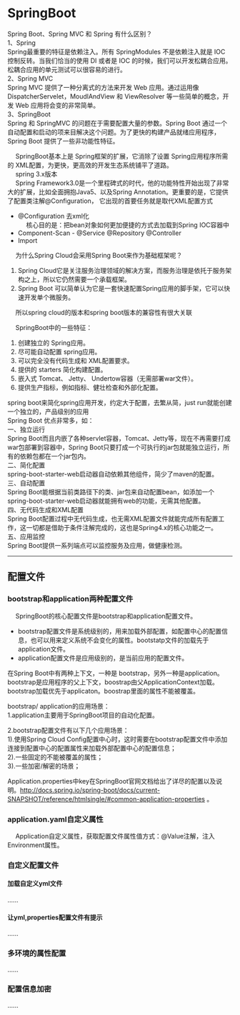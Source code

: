 


# SpringBoot  
Spring Boot、Spring MVC 和 Spring 有什么区别？  
1、Spring  
Spring最重要的特征是依赖注入。所有 SpringModules 不是依赖注入就是 IOC 控制反转。当我们恰当的使用 DI 或者是 IOC 的时候，我们可以开发松耦合应用。松耦合应用的单元测试可以很容易的进行。  
2、Spring MVC  
Spring MVC 提供了一种分离式的方法来开发 Web 应用。通过运用像 DispatcherServelet，MoudlAndView 和 ViewResolver 等一些简单的概念，开发 Web 应用将会变的非常简单。  
3、SpringBoot  
Spring 和 SpringMVC 的问题在于需要配置大量的参数。Spring Boot 通过一个自动配置和启动的项来目解决这个问题。为了更快的构建产品就绪应用程序，Spring Boot 提供了一些非功能性特征。  




&emsp; SpringBoot基本上是 Spring框架的扩展，它消除了设置 Spring应用程序所需的 XML配置，为更快，更高效的开发生态系统铺平了道路。  
&emsp; spring 3.x版本  
&emsp; Spring Framework3.0是一个里程碑式的时代，他的功能特性开始出现了非常大的扩展，比如全面拥抱Java5、以及Spring Annotation。更重要的是，它提供了配置类注解@Configuration， 它出现的首要任务就是取代XML配置方式  

* @Configuration 去xml化  
&emsp; 核心目的是：把bean对象如何更加便捷的方式去加载到Spring IOC容器中  
* Component-Scan - @Service @Repository @Controller
* Import  


&emsp; 为什么Spring Cloud会采用Spring Boot来作为基础框架呢？    
1. Spring Cloud它是关注服务治理领域的解决方案，而服务治理是依托于服务架构之上，所以它仍然需要一个承载框架。  
2. Spring Boot 可以简单认为它是一套快速配置Spring应用的脚手架，它可以快速开发单个微服务。  

&emsp; 所以spring cloud的版本和spring boot版本的兼容性有很大关联  


&emsp; SpringBoot中的一些特征：  
1. 创建独立的 Spring应用。  
4. 尽可能自动配置 spring应用。 
6. 可以完全没有代码生成和 XML配置要求。 
3. 提供的 starters 简化构建配置。  
2. 嵌入式 Tomcat、 Jetty、 Undertow容器（无需部署war文件）。  
5. 提供生产指标，例如指标、健壮检查和外部化配置。  


spring boot来简化spring应用开发，约定大于配置，去繁从简，just run就能创建一个独立的，产品级别的应用  
Spring Boot 优点非常多，如：  
一、独立运行  
Spring Boot而且内嵌了各种servlet容器，Tomcat、Jetty等，现在不再需要打成war包部署到容器中，Spring Boot只要打成一个可执行的jar包就能独立运行，所有的依赖包都在一个jar包内。  
二、简化配置  
spring-boot-starter-web启动器自动依赖其他组件，简少了maven的配置。  
三、自动配置  
Spring Boot能根据当前类路径下的类、jar包来自动配置bean，如添加一个spring-boot-starter-web启动器就能拥有web的功能，无需其他配置。  
四、无代码生成和XML配置  
Spring Boot配置过程中无代码生成，也无需XML配置文件就能完成所有配置工作，这一切都是借助于条件注解完成的，这也是Spring4.x的核心功能之一。  
五、应用监控  
Spring Boot提供一系列端点可以监控服务及应用，做健康检测。  



-----

## 配置文件  
### bootstrap和application两种配置文件
&emsp; SpringBoot的核心配置文件是bootstrap和application配置文件。  

* bootstrap配置文件是系统级别的，用来加载外部配置，如配置中心的配置信息，也可以用来定义系统不会变化的属性。bootstatp文件的加载先于application文件。  
* application配置文件是应用级别的，是当前应用的配置文件。  

在Spring Boot中有两种上下文，一种是 bootstrap，另外一种是application。bootstrap是应用程序的父上下文，boostrap由父ApplicationContext加载。bootstrap加载优先于applicaton。boostrap里面的属性不能被覆盖。  

bootstrap/ application的应用场景：  
1.application主要用于SpringBoot项目的自动化配置。  

2.bootstrap配置文件有以下几个应用场景：  
1).使用Spring Cloud Config配置中心时，这时需要在bootstrap配置文件中添加连接到配置中心的配置属性来加载外部配置中心的配置信息；  
2).一些固定的不能被覆盖的属性；  
3).一些加密/解密的场景；  

Application.properties中key在SpringBoot官网文档给出了详尽的配置以及说明。http://docs.spring.io/spring-boot/docs/current-SNAPSHOT/reference/htmlsingle/#common-application-properties 。

### application.yaml自定义属性  
&emsp; Application自定义属性，获取配置文件属性值方式：@Value注解，注入Environment属性。  

### 自定义配置文件  
#### 加载自定义yml文件  
......
<!-- 

https://blog.csdn.net/wangzhihao1994/article/details/96721708
https://www.cnblogs.com/huahua035/p/11272464.html

-->

#### 让yml,properties配置文件有提示
<!--
超实用，Spring Boot 让yml,properties配置文件有提示 
https://mp.weixin.qq.com/s?__biz=MzA4NjgxMjQ5Mg==&mid=2665762955&idx=1&sn=95c84bb2bd98b2a7ad1ddf674bd51959&chksm=84d202a8b3a58bbed74fd75ebcacd0306dc903a7737833f022fa69ce5b7c381753a7ebd7f6f0&mpshare=1&scene=1&srcid=&sharer_sharetime=1573691098077&sharer_shareid=b256218ead787d58e0b58614a973d00d&key=2459be73db906624e0949067f9260b7dff7fc16439cfbba9bed0142b226a920e566c156662dadf2b9695e0da6ac283e4bf4df8bdb6c156c8f21b2df31ecf98b28126c08f0a024633087f0a70cc074936&ascene=1&uin=MTE1MTYxNzY2MQ%3D%3D&devicetype=Windows+10&version=62070152&lang=zh_CN&pass_ticket=9PZBgG0W8u5aIQH8JwuoebfJbcWXVv%2F8Jwpab0URWoWCafXeDrv6e7zaSa2n%2B7Oa
-->

......

### 多环境的属性配置  
......

### 配置信息加密  
......


